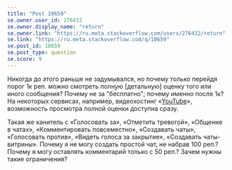 ```yaml
---
title: "Post 10659"
se.owner.user_id: 276432
se.owner.display_name: "return"
se.owner.link: "https://ru.meta.stackoverflow.com/users/276432/return"
se.link: "https://ru.meta.stackoverflow.com/q/10659"
se.post_id: 10659
se.post_type: question
se.score: 9
---
```

<p>Никогда до этого раньше не задумывался, но почему только перейдя порог 1к реп. можно смотреть полную [детальную] оценку того или иного сообщения? Почему не за &quot;бесплатно&quot;; почему именно после 1к? На некоторых сервисах, например, видеохостинг «<a href="https://www.youtube.com/" rel="nofollow noreferrer">YouTube</a>», возможность просмотра полной оценки доступна сразу.</p>
<p>Такая же канитель с «Голосовать за», «Отметить тревогой», «Общение в чатах», «Комментировать повсеместно», «Создавать чаты», «Голосовать против», «Видеть голоса за закрытие», «Создавать чаты-витрины». Почему я не могу создать простой чат, не набрав 100 реп.? Почему я могу оставлять комментарий только с 50 реп.? Зачем нужны такие ограничения?</p>

